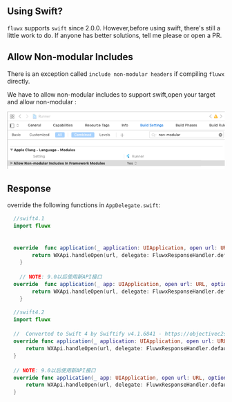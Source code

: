 ## Using Swift?
`fluwx` supports `swift` since 2.0.0. However,before using swift, there's still a little work to do.
If anyone has better solutions, tell me please or open a PR.

## Allow Non-modular Includes

There is an exception called `include non-modular headers` if compiling `fluwx` directly.

We have to allow non-modular includes to support swift,open your target and allow non-modular :

![allow_non_modular_includes](../arts/allow_non_modular_includes.png)




## Response
override the following functions in `AppDelegate.swift`:
```swift
  //swift4.1
  import fluwx


  override  func application(_ application: UIApplication, open url: URL, sourceApplication: String?, annotation: Any) -> Bool {
        return WXApi.handleOpen(url, delegate: FluwxResponseHandler.defaultManager())
    }

    // NOTE: 9.0以后使用新API接口
  override  func application(_ app: UIApplication, open url: URL, options: [UIApplication.OpenURLOptionsKey : Any] = [:]) -> Bool {
        return WXApi.handleOpen(url, delegate: FluwxResponseHandler.defaultManager())
    }

```

```swift
  //swift4.2
  import fluwx

  //  Converted to Swift 4 by Swiftify v4.1.6841 - https://objectivec2swift.com/
  override func application(_ application: UIApplication, open url: URL, sourceApplication: String?, annotation: Any) -> Bool {
      return WXApi.handleOpen(url, delegate: FluwxResponseHandler.defaultManager())
  }

  // NOTE: 9.0以后使用新API接口
  override func application(_ app: UIApplication, open url: URL, options: [UIApplicationOpenURLOptionsKey : Any] = [:]) -> Bool {
      return WXApi.handleOpen(url, delegate: FluwxResponseHandler.defaultManager())
  }




```
